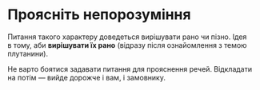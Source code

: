 # Проясніть непорозуміння

Питання такого характеру доведеться вирішувати рано чи&nbsp;пізно. Ідея в&nbsp;тому, аби **вирішувати їх&nbsp;рано** (відразу після ознайомлення з&nbsp;темою плутанини).

Не&nbsp;варто боятися задавати питання для прояснення речей. Відкладати на&nbsp;потім&nbsp;&mdash; вийде дорожче і&nbsp;вам, і&nbsp;замовнику.
